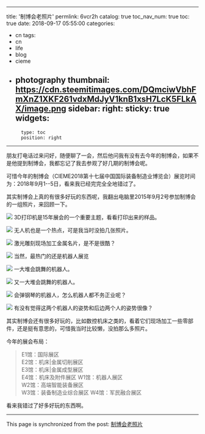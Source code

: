 
---
title: '制博会老照片'
permlink: 6vcr2h
catalog: true
toc_nav_num: true
toc: true
date: 2018-09-17 05:55:00
categories:
- cn
tags:
- cn
- life
- blog
- cieme
- photography
thumbnail: https://cdn.steemitimages.com/DQmciwVbhFmXnZ1XKF261vdxMdJyV1knB1xsH7LcK5FLkAX/image.png
sidebar:
    right:
        sticky: true
widgets:
    -
        type: toc
        position: right
---


朋友打电话过来问好，随便聊了一会，然后他问我有没有去今年的制博会，如果不是他提到制博会，我都忘记了我去参观了好几期的制博会呢。

可惜今年的制博会（CIEME2018第十七届中国国际装备制造业博览会）展览时间为：2018年9月1--5日，看来我已经完完全全地错过了。

其实制博会上真的有很多好玩的东西呢，我翻出电脑里2015年9月2号参加制博会的一组照片，来回顾一下。

![](https://cdn.steemitimages.com/DQmciwVbhFmXnZ1XKF261vdxMdJyV1knB1xsH7LcK5FLkAX/image.png)
3D打印机是15年展会的一个重要主题，看看打印出来的样品。

![](https://cdn.steemitimages.com/DQmSUS9yv3Ey6XDVRG3QsJvjboyRrVPH26CsU6MjKuuCJRw/image.png)
无人机也是一个热点，可是我当时没拍几张照片。

![](https://cdn.steemitimages.com/DQmQcbruKKEf1LZRV9qxvRueuB2Jruk1ZkpK75H9urauAXb/image.png)
激光雕刻现场加工金属名片，是不是很酷？

![](https://cdn.steemitimages.com/DQmeT85nA3r3GgxJGuGqYE7CGaPnfpYnK8rVPgakmB1ptAU/image.png)
当然，最热门的还是机器人展览

![](https://cdn.steemitimages.com/DQmd7srCg5X73CX8JMm3AKnrDVubWw5g4k5bfeFkZyrjgzB/image.png)
一大堆会跳舞的机器人。

![](https://cdn.steemitimages.com/DQmfFTXX1xJoL5ZxqiSCXDPZuNCPh2YXsGGHostUL75P9YN/image.png)
又一大堆会跳舞的机器人。

![](https://cdn.steemitimages.com/DQmUVmRJZJv56npS7bRAg98LJdvnc8QyNkENfjNUrDVdNQK/image.png)
会弹钢琴的机器人，怎么机器人都不务正业呢？

![](https://cdn.steemitimages.com/DQmdFFEHPQw4LXYLTp6oXbeXnK1HVThXChKqdkGuZc8VPK3/image.png)
有没有觉得这两个机器人的姿势和后边两个人的姿势很像？

其实制博会还有很多好玩的，比如数控机床之类的，看着它们现场加工一些零部件，还是挺有意思的，可惜我当时比较懒，没拍那么多照片。

今年的展会布局：
>E1馆：国际展区   
E2馆：机床|金属切削展区    
E3馆：机床|金属成型展区   
E4馆：机床及附件展区
W1馆：机器人展区   
W2馆：高端智能装备展区     
W3馆：装备制造业综合展区
W4馆：军民融合展区

看来我错过了好多好玩的东西啊。

- - -

This page is synchronized from the post: [制博会老照片](https://steemit.com/@oflyhigh/6vcr2h)
